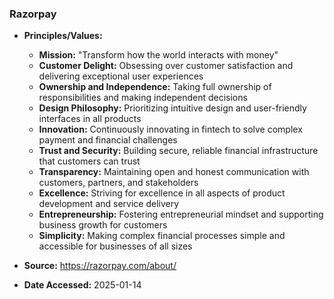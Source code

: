 ### Razorpay

- **Principles/Values:**
  - **Mission:** "Transform how the world interacts with money"
  - **Customer Delight:** Obsessing over customer satisfaction and delivering exceptional user experiences
  - **Ownership and Independence:** Taking full ownership of responsibilities and making independent decisions
  - **Design Philosophy:** Prioritizing intuitive design and user-friendly interfaces in all products
  - **Innovation:** Continuously innovating in fintech to solve complex payment and financial challenges
  - **Trust and Security:** Building secure, reliable financial infrastructure that customers can trust
  - **Transparency:** Maintaining open and honest communication with customers, partners, and stakeholders
  - **Excellence:** Striving for excellence in all aspects of product development and service delivery
  - **Entrepreneurship:** Fostering entrepreneurial mindset and supporting business growth for customers
  - **Simplicity:** Making complex financial processes simple and accessible for businesses of all sizes

- **Source:** https://razorpay.com/about/
- **Date Accessed:** 2025-01-14